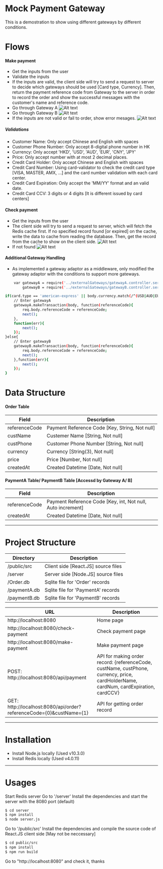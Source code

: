 # Mock Payment Gateway
This is a demostration to show using different gateways by different conditions.
# Flows
#### Make payment
- Get the inputs from the user
- Validate the inputs
- If the inputs are valid, the client side will try to send a request to server to decide which gateways should be used [Card type, Currency]. Then, return the payment reference code from Gateway to the server in order to record the order and show the successful messages with the customer's name and reference code.
- Go through Gateway A
![Alt text](https://image.ibb.co/i6EvYU/make_payment_success_gw_a.png "Gateway A Sucessful")
- Go through Gateway B
![Alt text](https://image.ibb.co/eXVr7p/make_payment_success.png "Gateway B Sucessful")
- If the inputs are not valid or fail to order, show error mesages.
![Alt text](https://image.ibb.co/cPUJnp/make_payment_error.png "Error")

##### Validations
- Customer Name: Only accept Chinese and English with spaces
- Customer Phone Number: Only accept 8-digital phone number in HK
- Currency: Only accept 'HKD', 'USD', 'AUD', 'EUR', 'CNY', 'JPY'
- Price: Only accept number with at most 2 decimal places.
- Credit Card Holder: Only accept Chinese and English with spaces
- Credit Card Number: Using card-validator to check the credit card type [VISA, MASTER, AMX, ...] and the card number validation with each card center.
- Credit Card Expiration: Only accept the 'MM/YY' format and an valid date.
- Credit Card CCV: 3 digits or 4 digits [It is different issued by card centers]

#### Check payment
- Get the inputs from the user
- The client side will try to send a request to server, which will fetch the Redis cache first. If no specified record found [or expired] on the cache, write the data to cache from reading the database. Then, get the record from the cache to show on the client side.
![Alt text](https://image.ibb.co/k3kf09/check_payment_success.png "Found")
- If not found
![Alt text](https://image.ibb.co/eq3YL9/check_payment_not_found.png "Not found")

#### Additional Gateway Handling
- As implemented a gateway adaptor as a middleware, only modified the gateway adaptor with the conditions to support more gateways.
```sh
    var gatewayA = require('../externalGateways/gatewayA.controller.server'),
        gatewayB = require('../externalGateways/gatewayB.controller.server');
```
```sh
if(card.type == 'american-express' || body.currency.match(/^(USD|AUD|EUR|JPY|CNY)$/i)){
    // Enter gatewayA
    gatewayA.makeTransaction(body, function(referenceCode){
        req.body.referenceCode = referenceCode;
        next();
    },
    function(err){
        next();
    });
}else{
    // Enter gatewayB
    gatewayB.makeTransaction(body, function(referenceCode){
        req.body.referenceCode = referenceCode;
        next();
    },function(err){
        next();
    });
}
```

# Data Structure
#### Order Table
| Field | Description |
| ------ | ------ |
| referenceCode | Payment Reference Code [Key, String, Not null] |
| custName | Custemer Name [String, Not null] |
| custPhone | Customer Phone Number [String, Not null] |
| currency | Currency [String(3), Not null] |
| price | Price [Number, Not null] |
| createdAt | Created Datetime [Date, Not null] |

#### PaymentA Table/ PaymentB Table [Accessd by Gateway A/ B]
| Field | Description |
| ------ | ------ |
| referenceCode | Payment Reference Code [Key, int, Not null, Auto increment] |
| createdAt | Created Datetime [Date, Not null] |
---
# Project Structure
| Directory | Description |
| ------ | ------ |
| /public/src | Client side [React.JS] source files |
| /server | Server side [Node.JS] source files |
| /Order.db | Sqlite file for 'Order' records |
| /paymentA.db | Sqlite file for 'PaymentA' records |
| /paymentB.db | Sqlite file for 'PaymentB' records |

| URL | Description |
| ------ | ------ |
|http://localhost:8080 | Home page |
|http://localhost:8080/check-payment | Check payment page |
|http://localhost:8080/make-payment | Make payment page|
|POST: http://localhost:8080/api/payment | API for making order record: {referenceCode, custName, custPhone, currency, price, cardHolderName, cardNum, cardExpiration, cardCCV} |
|GET: http://localhost:8080/api/order?referenceCode={0}&custName={1} | API for getting order record |
---
# Installation 
- Install Node.js locally (Used v10.3.0)
- Install Redis locally (Used v4.0.11)
---
# Usages
Start Redis server
Go to '/server'
Install the dependencies and start the server with the 8080 port (default)
```sh 
$ cd server
$ npm install
$ node server.js
```
Go to '/public/src' 
Install the dependencies and compile the source code of React.JS client side [May not be neccessary]
```sh 
$ cd public/src
$ npm install
$ npm run build
```

Go to "http://localhost:8080" and check it, thanks
